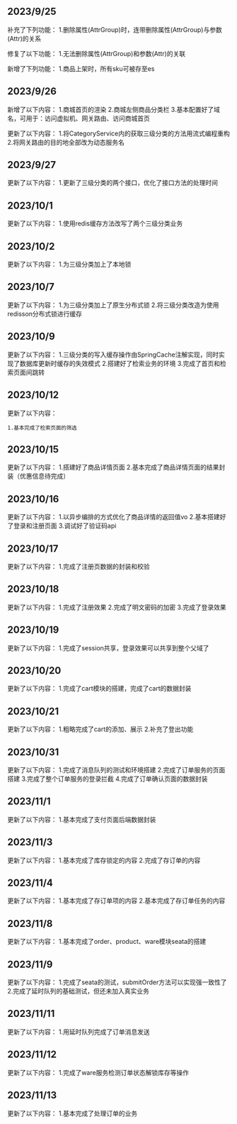 <!--
 * @Author: InnerSekiro a18290531268@163.com
 * @Date: 2023-09-25 21:43:28
 * @LastEditors: InnerSekiro a18290531268@163.com
 * @LastEditTime: 2023-11-09 21:43:35
 * @FilePath: \undefinedc:\Users\ASUS\Desktop\IDEA\mall\bugFixingLog.md
 * @Description: 这是默认设置,请设置`customMade`, 打开koroFileHeader查看配置 进行设置: https://github.com/OBKoro1/koro1FileHeader/wiki/%E9%85%8D%E7%BD%AE
-->

## 2023/9/25

补充了下列功能：
    1.删除属性(AttrGroup)时，连带删除属性(AttrGroup)与参数(Attr)的关系

修复了以下功能：
    1.无法删除属性(AttrGroup)和参数(Attr)的关联

新增了下列功能：
    1.商品上架时，所有sku可被存至es







## 2023/9/26

新增了以下内容：
    1.商城首页的渲染
    2.商城左侧商品分类栏
    3.基本配置好了域名，可用于：访问虚拟机、网关路由、访问商城首页

更新了以下内容：
    1.将CategoryService内的获取三级分类的方法用流式编程重构
    2.将网关路由的目的地全部改为动态服务名



## 2023/9/27

更新了以下内容：
    1.更新了三级分类的两个接口，优化了接口方法的处理时间




## 2023/10/1

更新了以下内容：
    1.使用redis缓存方法改写了两个三级分类业务




## 2023/10/2

更新了以下内容：
    1.为三级分类加上了本地锁




## 2023/10/7

更新了以下内容：
    1.为三级分类加上了原生分布式锁
    2.将三级分类改造为使用redisson分布式锁进行缓存
    




## 2023/10/9

更新了以下内容：
    1.三级分类的写入缓存操作由SpringCache注解实现，同时实现了数据库更新时缓存的失效模式
    2.搭建好了检索业务的环境
    3.完成了首页和检索页面间跳转




## 2023/10/12

更新了以下内容：

    1.基本完成了检索页面的筛选



## 2023/10/15

更新了以下内容：
    1.搭建好了商品详情页面
    2.基本完成了商品详情页面的结果封装（优惠信息待完成）









## 2023/10/16

更新了以下内容：
    1.以异步编排的方式优化了商品详情的返回值vo
    2.基本搭建好了登录和注册页面
    3.调试好了验证码api


## 2023/10/17

更新了以下内容：
    1.完成了注册页数据的封装和校验




## 2023/10/18

更新了以下内容：
    1.完成了注册效果
    2.完成了明文密码的加密
    3.完成了登录效果




## 2023/10/19

更新了以下内容：
    1.完成了session共享，登录效果可以共享到整个父域了


## 2023/10/20

更新了以下内容：
    1.完成了cart模块的搭建，完成了cart的数据封装




## 2023/10/21

更新了以下内容：
    1.粗略完成了cart的添加、展示
    2.补充了登出功能
    


## 2023/10/31

更新了以下内容：
    1.完成了消息队列的测试和环境搭建
    2.完成了订单服务的页面搭建
    3.完成了整个订单服务的登录拦截
    4.完成了订单确认页面的数据封装
    


## 2023/11/1

更新了以下内容：
    1.基本完成了支付页面后端数据封装





## 2023/11/3

更新了以下内容：
    1.基本完成了库存锁定的内容
    2.完成了存订单的内容






## 2023/11/4

更新了以下内容：
    1.基本完成了存订单项的内容
    2.基本完成了存订单任务的内容





## 2023/11/8

更新了以下内容：
    1.基本完成了order、product、ware模块seata的搭建






## 2023/11/9

更新了以下内容：
    1.完成了seata的测试，submitOrder方法可以实现强一致性了
    2.完成了延时队列的基础测试，但还未加入真实业务







## 2023/11/11

更新了以下内容：
    1.用延时队列完成了订单消息发送




## 2023/11/12

更新了以下内容：
    1.完成了ware服务检测订单状态解锁库存等操作



## 2023/11/13

更新了以下内容：
    1.基本完成了处理订单的业务